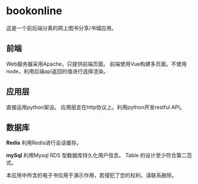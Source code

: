 # bookonline
这是一个前后端分离的网上图书分享/书城应用。

## 前端
Web服务器采用Apache，只提供前端页面。
前端使用Vue构建多页面。不使用node，利用后端api返回的值进行选择渲染。

## 应用层
直接运用python架设。
应用层走在http协议上。利用python开发restful API。

## 数据库
**Redis** 利用Redis进行会话缓存。

**mySql** 利用Mysql RDS 型数据库持久化用户信息。 Table 的设计至少符合第二范式。

本应用中所含的电子书仅用于演示作用，若侵犯了您的权利，请联系删除。
